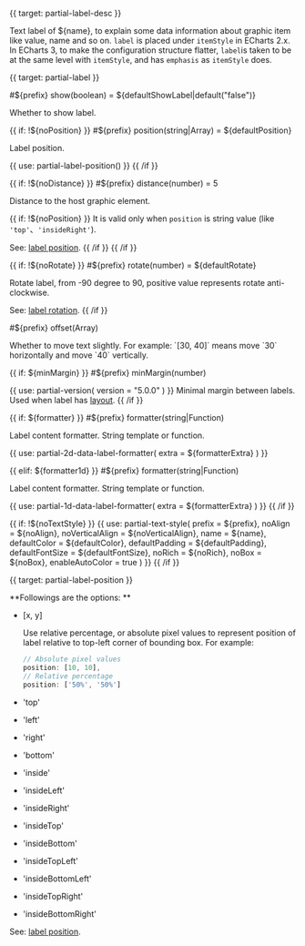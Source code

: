 
{{ target: partial-label-desc }}

Text label of ${name}, to explain some data information about graphic item like value, name and so on. `label` is placed under `itemStyle` in ECharts 2.x. In ECharts 3, to make the configuration structure flatter, `label`is taken to be at the same level with `itemStyle`, and has `emphasis` as `itemStyle` does.



{{ target: partial-label }}

#${prefix} show(boolean) = ${defaultShowLabel|default("false")}

<ExampleUIControlBoolean default="${defaultShowLabel|default(false)}" />
Whether to show label.
<ExampleUIComponentInputSwitch />
<ExampleUIGroupDisplay show="true" />

{{ if: !${noPosition} }}
#${prefix} position(string|Array) = ${defaultPosition}

<ExampleUIControlEnum options="top,left,right,bottom,inside,insideLeft,insideRight,insideTop,insideBottom,insideTopLeft,insideBottomLeft,insideTopRight,insideBottomRight,outside" />
Label position.
<ExampleUIComponentInputSelect options="top,left,right,bottom,inside,insideLeft,insideRight,insideTop,insideBottom,insideTopLeft,insideBottomLeft,insideTopRight,insideBottomRight,outside,[object Object]" />
<ExampleUIGroupPosition />

{{ use: partial-label-position() }}
{{ /if }}

{{ if: !${noDistance} }}
#${prefix} distance(number) = 5

<ExampleUIControlNumber default="5" min="0" step="0.5" />
Distance to the host graphic element.
<ExampleUIComponentInputNumber min="0" step="0.5" />
<ExampleUIGroupPosition />

{{ if: !${noPosition} }}
It is valid only when `position` is string value (like `'top'`、`'insideRight'`).

See: [label position](${galleryEditorPath}doc-example/label-position).
{{ /if }}
{{ /if }}

{{ if: !${noRotate} }}
#${prefix} rotate(number) = ${defaultRotate}

<ExampleUIControlAngle default="${defaultRotate|default(0)}" min="-90" max="90" step="1" />
Rotate label, from -90 degree to 90, positive value represents rotate anti-clockwise.
<ExampleUIComponentInputNumber min="-90" max="90" step="1" />
<ExampleUIGroupPosition />

See: [label rotation](${galleryEditorPath}bar-label-rotation).
{{ /if }}

#${prefix} offset(Array)

<ExampleUIControlVector dims="x,y" step="0.5" separate="true" />
Whether to move text slightly. For example: `[30, 40]` means move `30` horizontally and move `40` vertically.
<ExampleUIComponentInputVector dims="x,y" step="0.5" separate="true" />
<ExampleUIGroupPosition />

{{ if: ${minMargin} }}
#${prefix} minMargin(number)

{{ use: partial-version(
    version = "5.0.0"
) }}
Minimal margin between labels. Used when label has [layout](~series.labelLayout).
<ExampleUIComponentInputNumber min="0" />
<ExampleUIGroupLayout />
{{ /if }}

{{ if: ${formatter} }}
#${prefix} formatter(string|Function)

Label content formatter. String template or function.
<ExampleUIComponentInputText />
<ExampleUIGroupOther />

{{ use: partial-2d-data-label-formatter(
    extra = ${formatterExtra}
) }}

{{ elif: ${formatter1d} }}
#${prefix} formatter(string|Function)

Label content formatter. String template or function.
<ExampleUIComponentInputText />
<ExampleUIGroupOther />

{{ use: partial-1d-data-label-formatter(
    extra = ${formatterExtra}
) }}
{{ /if }}

{{ if: !${noTextStyle} }}
{{ use: partial-text-style(
    prefix = ${prefix},
    noAlign = ${noAlign},
    noVerticalAlign = ${noVerticalAlign},
    name = ${name},
    defaultColor = ${defaultColor},
    defaultPadding = ${defaultPadding},
    defaultFontSize = ${defaultFontSize},
    noRich = ${noRich},
    noBox = ${noBox},
    enableAutoColor = true
) }}
{{ /if }}



{{ target: partial-label-position }}

**Followings are the options: **

+ [x, y]

    Use relative percentage, or absolute pixel values to represent position of label relative to top-left corner of bounding box.
    For example:
    ```ts
    // Absolute pixel values
    position: [10, 10],
    // Relative percentage
    position: ['50%', '50%']
    ```

+ 'top'
+ 'left'
+ 'right'
+ 'bottom'
+ 'inside'
+ 'insideLeft'
+ 'insideRight'
+ 'insideTop'
+ 'insideBottom'
+ 'insideTopLeft'
+ 'insideBottomLeft'
+ 'insideTopRight'
+ 'insideBottomRight'

See: [label position](${galleryViewPath}doc-example/label-position).